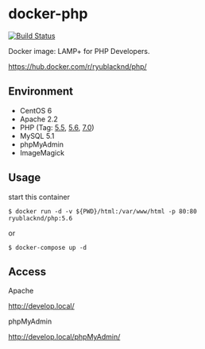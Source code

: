 # docker-php

[![Build Status](https://travis-ci.org/ryu-blacknd/docker-php.svg?branch=master)](https://travis-ci.org/ryu-blacknd/docker-php)

Docker image: LAMP+ for PHP Developers.

https://hub.docker.com/r/ryublacknd/php/

## Environment

* CentOS 6
* Apache 2.2
* PHP (Tag: [5.5](https://github.com/ryu-blacknd/docker-php/tree/master/5.5), [5.6](https://github.com/ryu-blacknd/docker-php/tree/master/5.6), [7.0](https://github.com/ryu-blacknd/docker-php/tree/master/7.0))
* MySQL 5.1
* phpMyAdmin
* ImageMagick

## Usage

start this container

```
$ docker run -d -v ${PWD}/html:/var/www/html -p 80:80 ryublacknd/php:5.6
```

or

```
$ docker-compose up -d
```

## Access

Apache

http://develop.local/

phpMyAdmin

http://develop.local/phpMyAdmin/
